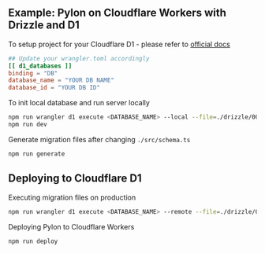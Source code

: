 ## Example: Pylon on Cloudflare Workers with Drizzle and D1

To setup project for your Cloudflare D1 - please refer to [official docs](https://developers.cloudflare.com/d1/)

```toml
## Update your wrangler.toml accordingly
[[ d1_databases ]]
binding = "DB"
database_name = "YOUR DB NAME"
database_id = "YOUR DB ID"
```

To init local database and run server locally

```bash
npm run wrangler d1 execute <DATABASE_NAME> --local --file=./drizzle/0000_sudden_brother_voodoo.sql
npm run dev
```

Generate migration files after changing `./src/schema.ts`

```bash
npm run generate
```

## Deploying to Cloudflare D1

Executing migration files on production

```bash
npm run wrangler d1 execute <DATABASE_NAME> --remote --file=./drizzle/0000_sudden_brother_voodoo.sql
```

Deploying Pylon to Cloudflare Workers

```bash
npm run deploy
```
